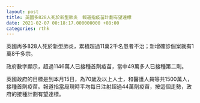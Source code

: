```yaml
---
layout: post
title: 英國多828人死於新型肺炎　報道指疫苗計劃有望達標
date: 2021-02-07 00:18:17.000000000 +08:00
categories: rthk
---
```


英國再多828人死於新型肺炎，累積超過11萬2千名患者不治；新增確診個案就有1萬8千多宗。

政府數字顯示，超過1146萬人已接種首劑疫苗，當中49萬多人已接種第二劑。

英國政府的目標是到本月15日，為70歲及以上人士，和醫護人員等共1500萬人，接種首劑疫苗。報道指當局現時平均每日注射超過44萬劑疫苗，按這個走勢，政府的接種計劃有望達標。

